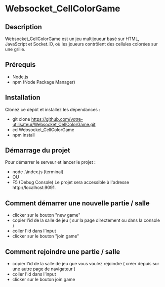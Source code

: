 # Websocket_CellColorGame

## Description
Websocket_CellColorGame est un jeu multijoueur basé sur HTML, JavaScript et Socket.IO, où les joueurs contrôlent des cellules colorées sur une grille.

## Prérequis
- Node.js
- npm (Node Package Manager)

## Installation
Clonez ce dépôt et installez les dépendances :


- git clone https://github.com/votre-utilisateur/Websocket_CellColorGame.git
- cd Websocket_CellColorGame
- npm install

## Démarrage du projet
Pour démarrer le serveur et lancer le projet :

- node .\index.js (terminal)
- OU
- F5 (Debug Console)
Le projet sera accessible à l'adresse http://localhost:9091.

## Comment démarrer une nouvelle partie / salle

- clicker sur le bouton "new game"
- copier l'id de la salle de jeu ( sur la page directement ou dans la console )
- coller l'id dans l'input
- clicker sur le bouton "join game"

## Comment rejoindre une partie / salle

- copier l'id de la salle de jeu que vous voulez rejoindre ( créer depuis sur une autre page de navigateur )
- coller l'id dans l'input
- clicker sur le bouton join game










